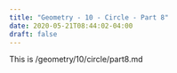 ```yaml
---
title: "Geometry - 10 - Circle - Part 8"
date: 2020-05-21T08:44:02-04:00
draft: false
---
```

This is /geometry/10/circle/part8.md

